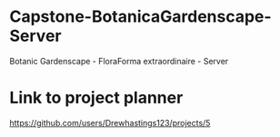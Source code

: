 # Capstone-BotanicaGardenscape-Server
Botanic Gardenscape - FloraForma extraordinaire - Server

# Link to project planner
https://github.com/users/Drewhastings123/projects/5
